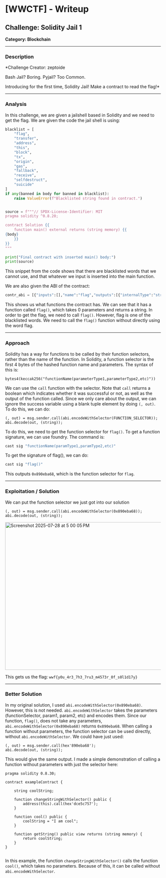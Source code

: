 # [WWCTF] - Writeup

## Challenge: Solidity Jail 1
**Category: Blockchain**  

---

### Description
*Challenge Creator: zeptoide

Bash Jail? Boring. Pyjail? Too Common.

Introducing for the first time, Solidity Jail!
Make a contract to read the flag!*

---

### Analysis
In this challenge, we are given a jailshell based in Solidity and we need to get the flag. We are given the code the jail shell is using:

```python
blacklist = [
    "flag",
    "transfer",
    "address",
    "this",
    "block",
    "tx",
    "origin",
    "gas",
    "fallback",
    "receive",
    "selfdestruct",
    "suicide"
]
if any(banned in body for banned in blacklist):
    raise ValueError(f"Blacklisted string found in contract.")


source = f"""// SPDX-License-Identifier: MIT
pragma solidity ^0.8.20;

contract Solution {{
    function main() external returns (string memory) {{
{body}
    }}
}}
"""

print("Final contract with inserted main() body:")
print(source)
```

This snippet from the code shows that there are blacklisted words that we cannot use, and that whatever we input is inserted into the main function.

We are also given the ABI of the contract:

```python
contr_abi = [{"inputs":[],"name":"flag","outputs":[{"internalType":"string","name":"","type":"string"}],"stateMutability":"view","type":"function"},{"inputs":[{"internalType":"bytes","name":"_bytecode","type":"bytes"},{"internalType":"bytes32","name":"_salt","type":"bytes32"}],"name":"run","outputs":[{"internalType":"bool","name":"success","type":"bool"},{"internalType":"bytes","name":"result","type":"bytes"}],"stateMutability":"nonpayable","type":"function"}]
```

This shows us what functions the contract has. We can see that it has a function called `flag()`, which takes 0 parameters and returns a string. In order to get the flag, we need to call `flag()`. However, flag is one of the blacklisted words. We need to call the `flag()` function without directly using the word flag.

---

### Approach
Solidity has a way for functions to be called by their function selectors, rather than the name of the function. In Solidity, a function selector is the first 4 bytes of the hashed function name and parameters. The syntax of this is:

```sol
bytes4(keccak256("functionName(parameterType1,parameterType2,etc)"))
```

We can use the `call` function with the selector. Note that `call` returns a boolean which indicates whether it was successful or not, as well as the output of the function called. Since we only care about the output, we can ignore the success variable using a blank tuple element by doing `(, out)`. To do this, we can do:
```sol
(, out) = msg.sender.call(abi.encodeWithSelector(FUNCTION_SELECTOR));
abi.decode(out, (string));
```
To do this, we need to get the function selector for `flag()`. To get a function signature, we can use foundry. The command is:
```bash
cast sig "functionName(paramType1,paramType2,etc)"
```
To get the signature of flag(), we can do:
```bash
cast sig "flag()"
```
This outputs `0x890eba68`, which is the function selector for `flag`.

---

### Exploitation / Solution
We can put the function selector we just got into our solution
```sol
(, out) = msg.sender.call(abi.encodeWithSelector(0x890eba68));
abi.decode(out, (string));
```
<img width="744" height="477" alt="Screenshot 2025-07-28 at 5 00 05 PM" src="https://github.com/user-attachments/assets/1fb4d6a7-9942-4a51-bf4c-77704b894aef" />

This gets us the flag: `wwf{y0u_4r3_7h3_7ru3_m4573r_0f_s0l1d17y}`

---

### Better Solution
In my original solution, I used `abi.encodeWithSelector(0x890eba68)`. However, this is not needed. `abi.encodeWithSelector` takes the parameters (functionSelector, param1, param2, etc) and encodes them. Since our function, `flag()`, does not take any parameters, `abi.encodeWithSelector(0x890eba68)` returns `0x890eba68`. When calling a function without parameters, the function selector can be used directly, without `abi.encodeWithSelector`. We could have just used:
```sol
(, out) = msg.sender.call(hex'890eba68');
abi.decode(out, (string));
```

This would give the same output. I made a simple demonstration of calling a function without parameters with just the selector here:
```sol
pragma solidity 0.8.30;

contract exampleContract {

    string coolString;

    function changeStringWithSelector() public {
        address(this).call(hex'dce5c757');
    }

    function cool() public {
        coolString = "I am cool";
    }

    function getString() public view returns (string memory) {
        return coolString;
    }
}


```
In this example, the function `changeStringWithSelector()` calls the function `cool()`, which takes no parameters. Because of this, it can be called without `abi.encodeWithSelector`.
